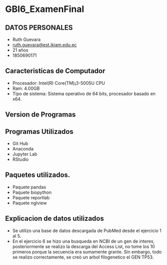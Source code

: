 # GBI6_ExamenFinal
## DATOS PERSONALES
- Ruth Guevara
- ruth.guevara@est.ikiam.edu.ec
- 21 años
- 1850690171
## Caracteristicas de Computador
- Procesador: Intel(R) Core(TM)¡3-5005U CPU
- Ram: 4.00GB
- Tipo de sistema: Sistema operativo de 64 bits, procesador basado en x64.
## Version de Programas 

## Programas Utilizados
- Git Hub
- Anaconda
- Jupyter Lab
- RStudio
## Paquetes utilizados.
- Paquete pandas
- Paquete biopython
- Paquete reportlab
- Paquete nglview
## Explicacion de datos utilizados
- Se utilizo una base de datos descargada de PubMed desde el ejercicio 1 al 5.
- En el ejercicio 6 se hizo una busqueda en NCBI de un gen de interes, posteriormente se realizo la descarga del Access List, no tome los 10 primeros porque la secuencia era sumamente grante. Sin embargo, todo se realizo correctamente, se creò un arbol filogenetico el GEN TP53.

